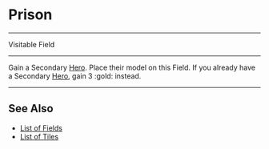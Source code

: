 # Prison

___
Visitable Field
___
Gain a Secondary [Hero](../heroes/index.md). Place their model on this Field. If you already have a Secondary [Hero](../heroes/index.md), gain 3 :gold: instead.
___


## See Also

- [List of Fields](index.md)
- [List of Tiles](../tiles/index.md)
